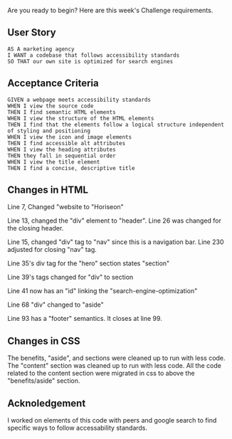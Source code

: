 Are you ready to begin? Here are this week's Challenge requirements.

## User Story

```
AS A marketing agency
I WANT a codebase that follows accessibility standards
SO THAT our own site is optimized for search engines
```

## Acceptance Criteria

```
GIVEN a webpage meets accessibility standards
WHEN I view the source code
THEN I find semantic HTML elements
WHEN I view the structure of the HTML elements
THEN I find that the elements follow a logical structure independent of styling and positioning
WHEN I view the icon and image elements
THEN I find accessible alt attributes
WHEN I view the heading attributes
THEN they fall in sequential order
WHEN I view the title element
THEN I find a concise, descriptive title
```

## Changes in HTML
Line 7, Changed "website to "Horiseon"

Line 13, changed the "div" element to "header". Line 26 was changed for the closing header.

Line 15, changed "div" tag to "nav" since this is a navigation bar. Line 230 adjusted for closing "nav" tag. 

Line 35's div tag for the "hero" section states "section" 

Line 39's tags changed for "div" to section

Line 41 now has an "id" linking the "search-engine-optimization"

Line 68 "div" changed to "aside"

Line 93 has a "footer" semantics. It closes at line 99.

## Changes in CSS

The benefits, "aside", and sections were cleaned up to run with less code.
The "content" section was cleaned up to run with less code. All the code related to the content section were migrated in css to above the "benefits/aside" section.

## Acknoledgement

I worked on elements of this code with peers and google search to find specific ways to follow accessability standards. 





